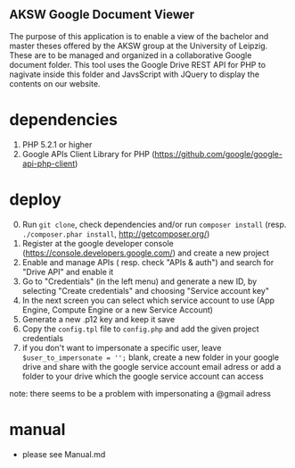 ## AKSW Google Document Viewer ##

The purpose of this application is to enable a view of the bachelor and master theses offered by the AKSW group at the University of Leipzig.
These are to be managed and organized in a collaborative Google document folder. This tool uses the Google Drive REST API for PHP to nagivate inside this folder and JavsScript with JQuery to display the contents on our website.

# dependencies #

1. PHP 5.2.1 or higher
2. Google APIs Client Library for PHP (https://github.com/google/google-api-php-client)

# deploy #

0. Run `git clone`, check dependencies and/or run `composer install` (resp. `./composer.phar install`, http://getcomposer.org/)
1. Register at the google developer console (https://console.developers.google.com/) and create a new project
2. Enable and manage APIs ( resp. check "APIs & auth") and search for "Drive API" and enable it
3. Go to "Credentials" (in the left menu) and generate a new ID, by selecting "Create credentials" and choosing "Service account key"
4. In the next screen you can select which service account to use (App Engine, Compute Engine or a new Service Account)
5. Generate a new .p12 key and keep it save
6. Copy the `config.tpl` file to `config.php` and add the given project credentials
7. if you don't want to impersonate a specific user, leave `$user_to_impersonate = '';` blank, create a new folder in your google drive and share with the google service account email adress or add a folder to your drive which the google service account can access

note: there seems to be a problem with impersonating a @gmail adress

# manual #

* please see Manual.md
